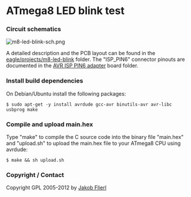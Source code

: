 # ATmega8 LED blink test

### Circuit schematics

![m8-led-blink-sch.png](../../raw/master/eagle/projects/m8-led-blink/m8-led-blink-sch.png)

A detailed description and the PCB layout can be found in the [eagle/projects/m8-led-blink](../../tree/master/eagle/projects/m8-led-blink) folder. The "ISP_PIN6" connector pinouts are documented in the [AVR ISP PIN6 adapter](../../tree/master/eagle/projects/con-isp-pin6) board folder.

### Install build dependencies

On Debian/Ubuntu install the following packages:

```
$ sudo apt-get -y install avrdude gcc-avr binutils-avr avr-libc usbprog make
```

### Compile and upload main.hex

Type "make" to compile the C source code into the binary file "main.hex" and "upload.sh" to upload the main.hex file to your ATmega8 CPU using avrdude:

```
$ make && sh upload.sh
```

### Copyright / Contact

Copyright GPL 2005-2012 by [Jakob Flierl](https://github.com/koppi)
